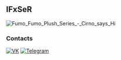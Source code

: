 <!-- By https://github.com/feeeek -->

## IFxSeR
![Fumo_Fumo_Plush_Series_-_Cirno_says_Hi](https://user-images.githubusercontent.com/26704473/134087747-34034899-ab76-456a-b2a0-951fae813412.gif)
### Contacts

[![VK](https://img.shields.io/badge/VK-1f272e?style=for-the-badge&logo=vk)](https://vk.com/ifxser)
[![Telegram](https://img.shields.io/badge/telegram-1f272e?style=for-the-badge&logo=telegram)](https://t.me/fuck_you_intel)
